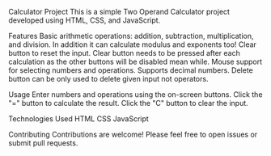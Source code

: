 Calculator Project
This is a simple Two Operand Calculator project developed using HTML, CSS, and JavaScript.

Features
Basic arithmetic operations: addition, subtraction, multiplication, and division. In addition it can calculate modulus and exponents too!
Clear button to reset the input.
Clear button needs to be pressed after each calculation as the other buttons will be disabled mean while.
Mouse support for selecting numbers and operations.
Supports decimal numbers.
Delete button can be only used to delete given input not operators.

Usage
Enter numbers and operations using the on-screen buttons.
Click the "=" button to calculate the result.
Click the "C" button to clear the input.

Technologies Used
HTML
CSS
JavaScript

Contributing
Contributions are welcome! Please feel free to open issues or submit pull requests.
